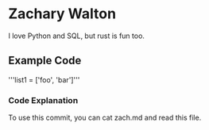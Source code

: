 # Zachary Walton
I love Python and SQL, but rust is fun too.
## Example Code
'''list1 = ['foo', 'bar']'''
### Code Explanation
To use this commit, you can cat zach.md and read this file.
